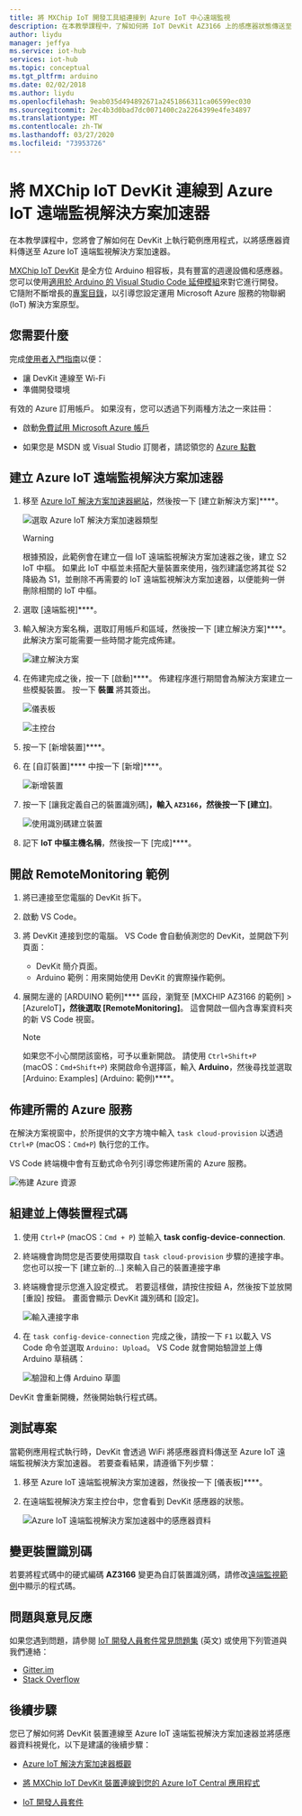 ```yaml
---
title: 將 MXChip IoT 開發工具組連接到 Azure IoT 中心遠端監視
description: 在本教學課程中，了解如何將 IoT DevKit AZ3166 上的感應器狀態傳送至 Azure IoT 遠端監視解決方案加速器。
author: liydu
manager: jeffya
ms.service: iot-hub
services: iot-hub
ms.topic: conceptual
ms.tgt_pltfrm: arduino
ms.date: 02/02/2018
ms.author: liydu
ms.openlocfilehash: 9eab035d494892671a2451866311ca06599ec030
ms.sourcegitcommit: 2ec4b3d0bad7dc0071400c2a2264399e4fe34897
ms.translationtype: MT
ms.contentlocale: zh-TW
ms.lasthandoff: 03/27/2020
ms.locfileid: "73953726"
---
```

# <a name="connect-mxchip-iot-devkit-to-azure-iot-remote-monitoring-solution-accelerator"></a>將 MXChip IoT DevKit 連線到 Azure IoT 遠端監視解決方案加速器

在本教學課程中，您將會了解如何在 DevKit 上執行範例應用程式，以將感應器資料傳送至 Azure IoT 遠端監視解決方案加速器。

[MXChip IoT DevKit](https://aka.ms/iot-devkit) 是全方位 Arduino 相容板，具有豐富的週邊設備和感應器。 您可以使用[適用於 Arduino 的 Visual Studio Code 延伸模組](https://aka.ms/arduino)來對它進行開發。 它隨附不斷增長的[專案目錄](https://microsoft.github.io/azure-iot-developer-kit/docs/projects/)，以引導您設定運用 Microsoft Azure 服務的物聯網 (IoT) 解決方案原型。

## <a name="what-you-need"></a>您需要什麼

完成[使用者入門指南](https://docs.microsoft.com/azure/iot-hub/iot-hub-arduino-iot-devkit-az3166-get-started)以便：

* 讓 DevKit 連線至 Wi-Fi
* 準備開發環境

有效的 Azure 訂用帳戶。 如果沒有，您可以透過下列兩種方法之一來註冊：

* 啟動[免費試用 Microsoft Azure 帳戶](https://azure.microsoft.com/free/)

* 如果您是 MSDN 或 Visual Studio 訂閱者，請認領您的 [Azure 點數](https://azure.microsoft.com/pricing/member-offers/msdn-benefits-details/)

## <a name="create-an-azure-iot-remote-monitoring-solution-accelerator"></a>建立 Azure IoT 遠端監視解決方案加速器

1. 移至 [Azure IoT 解決方案加速器網站](https://www.azureiotsolutions.com/)，然後按一下 [建立新解決方案]****。

   ![選取 Azure IoT 解決方案加速器類型](media/iot-hub-arduino-iot-devkit-az3166-devkit-remote-monitoring/azure-iot-suite-solution-types.png)

   > [!WARNING]
   > 根據預設，此範例會在建立一個 IoT 遠端監視解決方案加速器之後，建立 S2 IoT 中樞。 如果此 IoT 中樞並未搭配大量裝置來使用，強烈建議您將其從 S2 降級為 S1，並刪除不再需要的 IoT 遠端監視解決方案加速器，以便能夠一併刪除相關的 IoT 中樞。 

2. 選取 [遠端監視]****。

3. 輸入解決方案名稱，選取訂用帳戶和區域，然後按一下 [建立解決方案]****。 此解決方案可能需要一些時間才能完成佈建。
  
   ![建立解決方案](media/iot-hub-arduino-iot-devkit-az3166-devkit-remote-monitoring/azure-iot-suite-new-solution.png)

4. 在佈建完成之後，按一下 [啟動]****。 佈建程序進行期間會為解決方案建立一些模擬裝置。 按一下 **裝置** 將其簽出。

   ![儀表板](media/iot-hub-arduino-iot-devkit-az3166-devkit-remote-monitoring/azure-iot-suite-new-solution-created.png)
  
   ![主控台](media/iot-hub-arduino-iot-devkit-az3166-devkit-remote-monitoring/azure-iot-suite-console.png)

5. 按一下 [新增裝置]****。

6. 在 [自訂裝置]**** 中按一下 [新增]****。
  
   ![新增裝置](media/iot-hub-arduino-iot-devkit-az3166-devkit-remote-monitoring/azure-iot-suite-add-new-device.png)

7. 按一下 [讓我定義自己的裝置識別碼]****，輸入 `AZ3166`，然後按一下 [建立]****。
  
   ![使用識別碼建立裝置](media/iot-hub-arduino-iot-devkit-az3166-devkit-remote-monitoring/azure-iot-suite-new-device-configuration.png)

8. 記下 **IoT 中樞主機名稱**，然後按一下 [完成]****。

## <a name="open-the-remotemonitoring-sample"></a>開啟 RemoteMonitoring 範例

1. 將已連接至您電腦的 DevKit 拆下。

2. 啟動 VS Code。

3. 將 DevKit 連接到您的電腦。 VS Code 會自動偵測您的 DevKit，並開啟下列頁面：

   * DevKit 簡介頁面。
   * Arduino 範例：用來開始使用 DevKit 的實際操作範例。

4. 展開左邊的 [ARDUINO 範例]**** 區段，瀏覽至 [MXCHIP AZ3166 的範例] > [AzureIoT]****，然後選取 [RemoteMonitoring]****。 這會開啟一個內含專案資料夾的新 VS Code 視窗。

   > [!NOTE]
   > 如果您不小心關閉該窗格，可予以重新開啟。 請使用 `Ctrl+Shift+P` (macOS：`Cmd+Shift+P`) 來開啟命令選擇區，輸入 **Arduino**，然後尋找並選取 [Arduino: Examples] \(Arduino: 範例\)****。

## <a name="provision-required-azure-services"></a>佈建所需的 Azure 服務

在解決方案視窗中，於所提供的文字方塊中輸入 `task cloud-provision` 以透過 `Ctrl+P` (macOS：`Cmd+P`) 執行您的工作。

VS Code 終端機中會有互動式命令列引導您佈建所需的 Azure 服務。

![佈建 Azure 資源](media/iot-hub-arduino-iot-devkit-az3166-devkit-remote-monitoring/provision.png)

## <a name="build-and-upload-the-device-code"></a>組建並上傳裝置程式碼

1. 使用 `Ctrl+P` (macOS：`Cmd + P`) 並輸入 **task config-device-connection**.

2. 終端機會詢問您是否要使用擷取自 `task cloud-provision` 步驟的連接字串。 您也可以按一下 [建立新的...] 來輸入自己的裝置連接字串

3. 終端機會提示您進入設定模式。 若要這樣做，請按住按鈕 A，然後按下並放開 [重設] 按鈕。 畫面會顯示 DevKit 識別碼和 [設定]。

   ![輸入連接字串](media/iot-hub-arduino-iot-devkit-az3166-devkit-remote-monitoring/config-device-connection.png)

4. 在 `task config-device-connection` 完成之後，請按一下 `F1` 以載入 VS Code 命令並選取 `Arduino: Upload`。 VS Code 就會開始驗證並上傳 Arduino 草稿碼：
  
   ![驗證和上傳 Arduino 草圖](media/iot-hub-arduino-iot-devkit-az3166-devkit-remote-monitoring/arduino-upload.png)

DevKit 會重新開機，然後開始執行程式碼。

## <a name="test-the-project"></a>測試專案

當範例應用程式執行時，DevKit 會透過 WiFi 將感應器資料傳送至 Azure IoT 遠端監視解決方案加速器。 若要查看結果，請遵循下列步驟：

1. 移至 Azure IoT 遠端監視解決方案加速器，然後按一下 [儀表板]****。

2. 在遠端監視解決方案主控台中，您會看到 DevKit 感應器的狀態。

   ![Azure IoT 遠端監視解決方案加速器中的感應器資料](media/iot-hub-arduino-iot-devkit-az3166-devkit-remote-monitoring/sensor-status.png)

## <a name="change-device-id"></a>變更裝置識別碼

若要將程式碼中的硬式編碼 **AZ3166** 變更為自訂裝置識別碼，請修改[遠端監視範例](https://github.com/Microsoft/devkit-sdk/blob/master/AZ3166/src/libraries/AzureIoT/examples/RemoteMonitoring/RemoteMonitoring.ino#L23)中顯示的程式碼。

## <a name="problems-and-feedback"></a>問題與意見反應

如果您遇到問題，請參閱 [IoT 開發人員套件常見問題集](https://microsoft.github.io/azure-iot-developer-kit/docs/faq/) \(英文\) 或使用下列管道與我們連絡：

* [Gitter.im](https://gitter.im/Microsoft/azure-iot-developer-kit)
* [Stack Overflow](https://stackoverflow.com/questions/tagged/iot-devkit)

## <a name="next-steps"></a>後續步驟

您已了解如何將 DevKit 裝置連線至 Azure IoT 遠端監視解決方案加速器並將感應器資料視覺化，以下是建議的後續步驟：

* [Azure IoT 解決方案加速器概觀](https://docs.microsoft.com/azure/iot-suite/)

* [將 MXChip IoT DevKit 裝置連線到您的 Azure IoT Central 應用程式](/azure/iot-central/core/howto-connect-devkit)

* [IoT 開發人員套件](https://microsoft.github.io/azure-iot-developer-kit/) 
